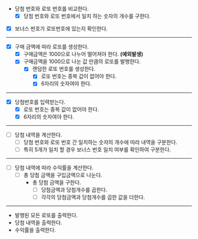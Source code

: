 - 당첨 번호와 로또 번호를 비교한다.
  - [x] 당첨 번호와 로또 번호에서 일치 하는 숫자의 개수를 구한다.
- [x] 보너스 번호가 로또번호에 있는지 확인한다.
---
- [x] 구매 금액에 따라 로또를 생성한다.
  - [x] 구매금액은 1000으로 나누어 떨어져야 한다. **(예외발생)**
  - [x] 구매금액을 1000으로 나눈 값 만큼의 로또를 발행한다.
    - [x] 랜덤한 로또 번호를 생성한다.
      - [x] 로또 번호는 중복 값이 없어야 한다.
      - [x] 6자리의 숫자여야 한다.
---
- [x] 당첨번호를 입력받는다.
  - [x] 로또 번호는 중복 값이 없어야 한다.
  - [x] 6자리의 숫자여야 한다.
---
- [ ] 당첨 내역을 계산한다.
  - [ ] 당첨 번호와 로또 번호 간 일치하는 숫자의 개수에 따라 내역을 구분한다.
  - [ ] 특히 5개가 일치 할 경우 보너스 번호 일치 여부를 확인하여 구분한다.
---
- [ ] 당첨 내역에 따라 수익률을 계산한다.
  - [ ] 총 당첨 금액을 구입금액으로 나눈다.
    - 총 당첨 금액을 구한다.
      - [ ] 당첨금액과 당첨개수를 곱한다.
      - [ ] 각각의 당첨금액과 당첨개수를 곱한 값을 더한다.
---
- 발행된 모든 로또를 출력한다.
- 당첨 내역을 출력한다.
- 수익률을 출력한다.
 